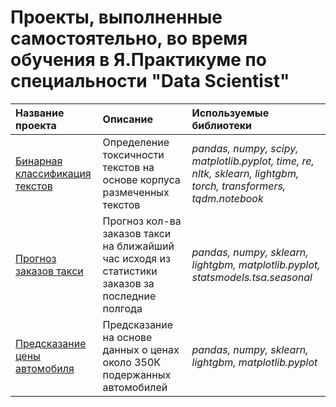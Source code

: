 # Проекты, выполненные самостоятельно, во время обучения в Я.Практикуме по специальности "Data Scientist"
| Название проекта | Описание | Используемые библиотеки | 
| :---------------------- | :---------------------- | :---------------------- |
| [Бинарная классификация текстов](text%20binary%20classification) | Определение токсичности текстов на основе корпуса размеченных текстов| *pandas, numpy, scipy, matplotlib.pyplot, time, re, nltk, sklearn, lightgbm, torch, transformers, tqdm.notebook* |
| [Прогноз заказов такси](forecasting%20taxi%20orders) | Прогноз кол-ва заказов такси на ближайший час исходя из статистики заказов за последние полгода| *pandas, numpy, sklearn, lightgbm, matplotlib.pyplot, statsmodels.tsa.seasonal* |
| [Предсказание цены автомобиля](car%20price%20prediction) | Предсказание на основе данных о ценах около 350К подержанных автомобилей | *pandas, numpy, sklearn, lightgbm, matplotlib.pyplot* |

